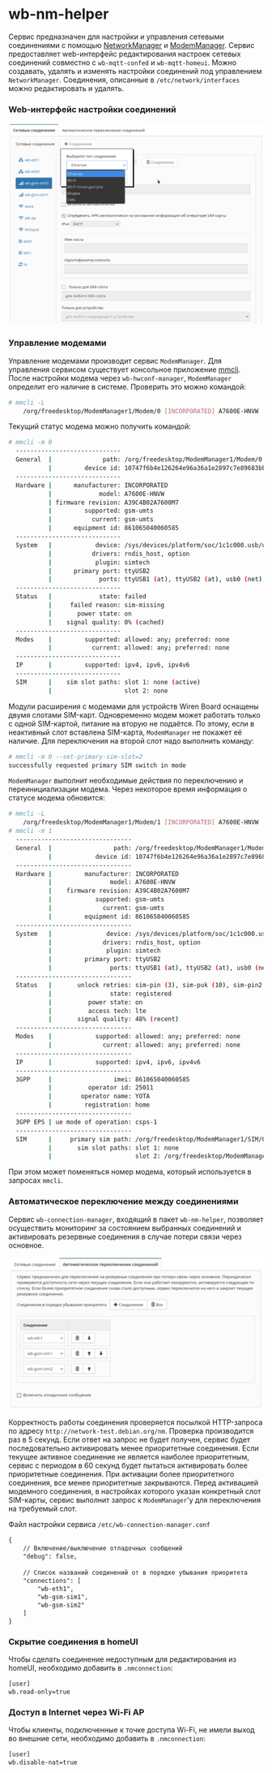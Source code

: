 # wb-nm-helper

Сервис предназначен для настройки и управления сетевыми соединениями с помощью [NetworkManager](https://www.networkmanager.dev/docs/) и [ModemManager](https://modemmanager.org/).
Сервис предоставляет web-интерфейс редактирования настроек сетевых соединений совместно с `wb-mqtt-confed` и `wb-mqtt-homeui`.
Можно создавать, удалять и изменять настройки соединений под управлением `NetworkManager`. Соединения, описанные в `/etc/network/interfaces` можно редактировать и удалять.

### Web-интерфейс настройки соединений

![Интерфейс настройки соединений](doc/web-ui.png)

### Управление модемами

Управление модемами производит сервис `ModemManager`. Для управления сервисом существует консольное приложение [mmcli](https://www.freedesktop.org/software/ModemManager/man/latest/mmcli.1.html).
После настройки модема через `wb-hwconf-manager`, `ModemManager` определит его наличие в системе. Проверить это можно командой:

```bash
# mmcli -L
    /org/freedesktop/ModemManager1/Modem/0 [INCORPORATED] A7600E-HNVW
```

Текущий статус модема можно получить командой:

```bash
# mmcli -m 0
  -----------------------------
  General  |              path: /org/freedesktop/ModemManager1/Modem/0
           |         device id: 10747f6b4e126264e96a36a1e2897c7e89683bb6
  -----------------------------
  Hardware |      manufacturer: INCORPORATED
           |             model: A7600E-HNVW
           | firmware revision: A39C4B02A7600M7
           |         supported: gsm-umts
           |           current: gsm-umts
           |      equipment id: 861065040060585
  -----------------------------
  System   |            device: /sys/devices/platform/soc/1c1c000.usb/usb3/3-1
           |           drivers: rndis_host, option
           |            plugin: simtech
           |      primary port: ttyUSB2
           |             ports: ttyUSB1 (at), ttyUSB2 (at), usb0 (net)
  -----------------------------
  Status   |             state: failed
           |     failed reason: sim-missing
           |       power state: on
           |    signal quality: 0% (cached)
  -----------------------------
  Modes    |         supported: allowed: any; preferred: none
           |           current: allowed: any; preferred: none
  -----------------------------
  IP       |         supported: ipv4, ipv6, ipv4v6
  -----------------------------
  SIM      |    sim slot paths: slot 1: none (active)
           |                    slot 2: none
```

Модули расширения с модемами для устройств Wiren Board оснащены двумя слотами SIM-карт. Одновременно модем может работать только с одной SIM-картой, питание на вторую не подаётся. По этому, если в неактивный слот вставлена SIM-карта, `ModemManager` не покажет её наличие. Для переключения на второй слот надо выполнить команду:

```bash
# mmcli -m 0 --set-primary-sim-slot=2
successfully requested primary SIM switch in mode
```

`ModemManager` выполнит необходимые действия по переключению и переинициализации модема. Через некоторое время информация о статусе модема обновится:

```bash
# mmcli -L
    /org/freedesktop/ModemManager1/Modem/1 [INCORPORATED] A7600E-HNVW
# mmcli -m 1
  --------------------------------
  General  |                 path: /org/freedesktop/ModemManager1/Modem/1
           |            device id: 10747f6b4e126264e96a36a1e2897c7e89683bb6
  --------------------------------
  Hardware |         manufacturer: INCORPORATED
           |                model: A7600E-HNVW
           |    firmware revision: A39C4B02A7600M7
           |            supported: gsm-umts
           |              current: gsm-umts
           |         equipment id: 861065040060585
  --------------------------------
  System   |               device: /sys/devices/platform/soc/1c1c000.usb/usb3/3-1
           |              drivers: rndis_host, option
           |               plugin: simtech
           |         primary port: ttyUSB2
           |                ports: ttyUSB1 (at), ttyUSB2 (at), usb0 (net)
  --------------------------------
  Status   |       unlock retries: sim-pin (3), sim-puk (10), sim-pin2 (3), sim-puk2 (10)
           |                state: registered
           |          power state: on
           |          access tech: lte
           |       signal quality: 48% (recent)
  --------------------------------
  Modes    |            supported: allowed: any; preferred: none
           |              current: allowed: any; preferred: none
  --------------------------------
  IP       |            supported: ipv4, ipv6, ipv4v6
  --------------------------------
  3GPP     |                 imei: 861065040060585
           |          operator id: 25011
           |        operator name: YOTA
           |         registration: home
  --------------------------------
  3GPP EPS | ue mode of operation: csps-1
  --------------------------------
  SIM      |     primary sim path: /org/freedesktop/ModemManager1/SIM/0
           |       sim slot paths: slot 1: none
           |                       slot 2: /org/freedesktop/ModemManager1/SIM/0 (active)
```

При этом может поменяться номер модема, который используется в запросах `mmcli`.

### Автоматическое переключение между соединениями

Сервис `wb-connection-manager`, входящий в пакет `wb-nm-helper`, позволяет осуществить мониторинг за состоянием выбранных соединений и активировать резервные соединения в случае потери связи через основное.

![Интерфейс настройки переключения соединений](doc/wb-connection-manager.png)

Корректность работы соединения проверяется посылкой HTTP-запроса по адресу `http://network-test.debian.org/nm`. Проверка производится раз в 5 секунд. Если ответ на запрос не будет получен, сервис будет последовательно активировать менее приоритетные соединения.
Если текущее активное соединение не является наиболее приоритетным, сервис с периодом в 60 секунд будет пытаться активировать более приоритетные соединения. При активации более приоритетного соединения, все менее приоритетные закрываются.
Перед активацией модемного соединения, в настройках которого указан конкретный слот SIM-карты, сервис выполнит запрос к `ModemManager`'у для переключения на требуемый слот.

Файл настройки сервиса `/etc/wb-connection-manager.conf`

```jsonc
{
    // Включение/выключение отладочных сообщений
    "debug": false,

    // Список названий соединений от в порядке убывания приоритета
    "connections": [
        "wb-eth1",
        "wb-gsm-sim1",
        "wb-gsm-sim2"
    ]
}
```

### Скрытие соединения в homeUI

Чтобы сделать соединение недоступным для редактирования из homeUI, необходимо добавить в `.nmconnection`:
```
[user]
wb.read-only=true
```

### Доступ в Internet через Wi-Fi AP

Чтобы клиенты, подключенные к точке доступа Wi-Fi, не имели выход во внешние сети, необходимо добавить в `.nmconnection`:
```
[user]
wb.disable-nat=true
```
